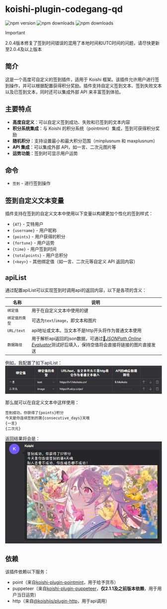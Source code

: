 # koishi-plugin-codegang-qd

![npm version](https://img.shields.io/npm/v/koishi-plugin-codegang-qd) ![npm downloads](https://img.shields.io/npm/dm/koishi-plugin-codegang-qd) ![npm downloads](https://img.shields.io/npm/l/koishi-plugin-codegang-qd) 

> [!IMPORTANT]  
> 2.0.4版本修复了签到时间错误的混用了本地时间和UTC时间的问题，请尽快更新至2.0.4及以上版本

## 简介

这是一个高度可自定义的签到插件，适用于 Koishi 框架。该插件允许用户进行签到操作，并可以根据配置获得积分奖励。插件支持自定义签到文本、签到失败文本以及已签到文本，同时还可以集成外部 API 来丰富签到体验。

## 主要特点

- **高度自定义**：可以自定义签到成功、失败和已签到的文本内容
- **积分系统集成**：与 Koishi 的积分系统（pointmint）集成，签到可获得积分奖励
- **随机积分**：支持设置最小和最大积分范围（minplusnum 和 maxplusnum）
- **API 集成**：可以集成外部 API，如一言、二次元图片等
- **运势功能**：签到时可显示用户运势

## 命令
- `签到` - 进行签到操作
## 签到自定义文本变量

插件支持在签到的自定义文本中使用以下变量以构建更加个性化的签到样式：

- `{AT}` - 艾特用户  
- `{username}` - 用户昵称  
- `{points}` - 用户获得的积分  
- `{fortune}` - 用户运势  
- `{time}` - 用户签到时间  
- `{totalpoints}` - 用户总积分  
- `{<key>}` - 其他绑定值（如一言、二次元等自定义 API 返回内容）

## apiList

通过配置apiList可以实现签到时调用api的返回内容，以下是各项的含义：

| 名称 | 说明 |
| ---- | ---- |
| `绑定值` | 用于在自定义文本中使用的键 |
| `绑定值的类型` | 可选为`text`/`image`，即文本和图片 |
| `URL/text` | api地址或文本。当文本不是http开头将作为普通文本使用 |
| `数据路径` | 用于解析api返回的json数据，可通过[🔗*JSONPath Online Evaluator*](https://jsonpath.com/)测试好后填入，保持空值将会直接将链接的图片直接发送 |

例如，我配置了如下apiList：
![](./assets/apiList.png)

那么就可以在自定义文本中这样使用：
```text
签到成功，你获得了{points}积分
今天是你连续签到的第{consecutive_days}天哦
{一言}
{二次元}
```

返回结果将会是：
![](./assets/result.png)


## 依赖

该插件依赖以下服务：
- point（来自[koishi-plugin-pointmint](https://github.com/DMB-codegang/koishi-plugin-PointMint)，用于给予货币）
- puppeteer（来自[koishi-plugin-puppeteer](https://github.com/koishijs/koishi-plugin-puppeteer)，**仅2.1.1及之前版本依赖**，用于用户当日运势）
- http（来自[@koishijs/plugin-http](https://github.com/cordiverse/http)，用于api调用）
